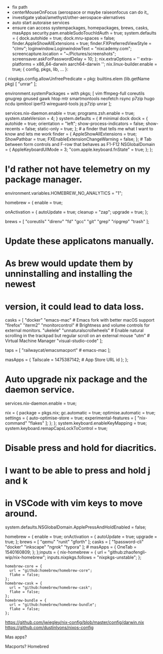 - fix path
- centerMouseOnFocus (aerospace or maybe raiseonfocus can do it_
- investigate yabai/amethyst/other-aerospace-alernatives
- auto start autoraise services
- ensure can access systempackages, homepackages, brews, casks, masApps
security.pam.enableSudoTouchIdAuth = true;
system.defaults = {
  dock.autohide = true;
  dock.mru-spaces = false;
  finder.AppleShowAllExtensions = true;
  finder.FXPreferredViewStyle = "clmv";
  loginwindow.LoginwindowText = "nixcademy.com";
  screencapture.location = "~/Pictures/screenshots";
  screensaver.askForPasswordDelay = 10;
};
nix.extraOptions = ''
  extra-platforms = x86_64-darwin aarch64-darwin
'';
nix.linux-builder.enable = true;
{ config, pkgs, lib, ... }:

{
  nixpkgs.config.allowUnfreePredicate = pkg: builtins.elem (lib.getName pkg) [
    "unrar"
  ];

  environment.systemPackages = with pkgs; [
    vim ffmpeg-full coreutils gnugrep gnused gawk htop mtr
    smartmontools neofetch rsync p7zip hugo ncdu
    ipmitool iperf3 wireguard-tools jq p7zip unrar
  ];

  services.nix-daemon.enable = true;
  programs.zsh.enable = true;
  system.stateVersion = 4;
}
  system.defaults = {
    # minimal dock
    dock = {
      autohide = true;
      orientation = "left";
      show-process-indicators = false;
      show-recents = false;
      static-only = true;
    };
    # a finder that tells me what I want to know and lets me work
    finder = {
      AppleShowAllExtensions = true;
      ShowPathbar = true;
      FXEnableExtensionChangeWarning = false;
    };
    # Tab between form controls and F-row that behaves as F1-F12
    NSGlobalDomain = {
      AppleKeyboardUIMode = 3;
      "com.apple.keyboard.fnState" = true;
    };
  };
# I'd rather not have telemetry on my package manager.
environment.variables.HOMEBREW_NO_ANALYTICS = "1";

homebrew = {
  enable = true;

  onActivation = {
    autoUpdate = true;
    cleanup = "zap";
    upgrade = true;
  };

  brews = [
    "coreutils"
    "direnv"
    "fd"
    "gcc"
    "git"
    "grep"
    "ripgrep"
    "trash"
  ];

  # Update these applicatons manually.
  # As brew would update them by unninstalling and installing the newest
  # version, it could lead to data loss.
  casks = [
    "docker"
    "emacs-mac" # Emacs fork with better macOS support
    "firefox"
    "iterm2"
    "monitorcontrol" # Brightness and volume controls for external monitors.
    "ukelele"
    "unnaturalscrollwheels" # Enable natural scrolling in the trackpad but regular scroll on an external mouse
    "utm" # Virtual Machine Manager
    "visual-studio-code"
  ];

  taps = [
    "railwaycat/emacsmacport" # emacs-mac
  ];

  masApps = {
    Tailscale = 1475387142; # App Store URL id
  };
};
# Auto upgrade nix package and the daemon service.
services.nix-daemon.enable = true;

nix = {
  package = pkgs.nix;
  gc.automatic = true;
  optimise.automatic = true;
  settings = {
    auto-optimise-store = true;
    experimental-features = [ "nix-command" "flakes" ];
  };
};
system.keyboard.enableKeyMapping = true;
system.keyboard.remapCapsLockToControl = true;

# Disable press and hold for diacritics.
# I want to be able to press and hold j and k
# in VSCode with vim keys to move around.
system.defaults.NSGlobalDomain.ApplePressAndHoldEnabled = false;

  homebrew = {
    enable = true;
    onActivation = {
      autoUpdate = true;
      upgrade = true;
    };
    brews = [ "qemu" "runit" "gforth" ];
    casks = [ "1password-cli" "docker" "inkscape" "ngrok" "typora" ];
    # masApps = { OneTab = 1540160809; };
  };inputs = {
    nix-homebrew = {
      url = "github:zhaofengli-wip/nix-homebrew";
      inputs.nixpkgs.follows = "nixpkgs-unstable";
    };

    homebrew-core = {
      url = "github:homebrew/homebrew-core";
      flake = false;
    };
    homebrew-cask = {
      url = "github:homebrew/homebrew-cask";
      flake = false;
    };
    homebrew-bundle = {
      url = "github:homebrew/homebrew-bundle";
      flake = false;
    };


https://github.com/jwiegley/nix-config/blob/master/config/darwin.nix
https://github.com/dustinlyons/nixos-config


Mas apps?

Macports?
Homebred
